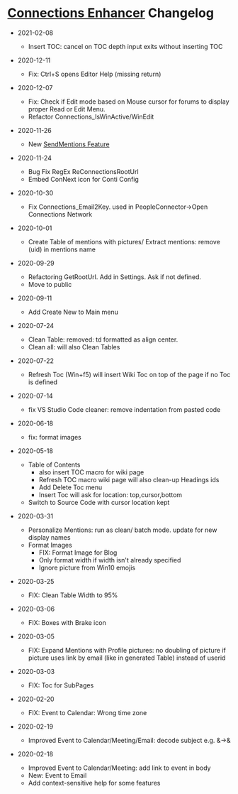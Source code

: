 # [Connections Enhancer](Connections-Enhancer) Changelog

* 2021-02-08
	- Insert TOC: cancel on TOC depth input exits without inserting TOC
* 2020-12-11
	- Fix: Ctrl+S opens Editor Help (missing return)
* 2020-12-07
  - Fix: Check if Edit mode based on Mouse cursor for forums to display proper Read or Edit Menu.
  - Refactor Connections_IsWinActive/WinEdit
* 2020-11-26
  - New [SendMentions Feature](https://tdalon.blogspot.com/2020/11/connections-enhancer-send-mentions.html)
* 2020-11-24
    - Bug Fix RegEx ReConnectionsRootUrl
	- Embed ConNext icon for Conti Config
* 2020-10-30
	- Fix Connections_Email2Key. used in PeopleConnector->Open Connections Network
* 2020-10-01
  * Create Table of mentions with pictures/ Extract mentions: remove (uid) in mentions name
* 2020-09-29
    * Refactoring GetRootUrl. Add in Settings. Ask if not defined.
    * Move to public
* 2020-09-11
    * Add Create New to Main menu
* 2020-07-24
    * Clean Table: removed: td formatted as align center.
    * Clean all: will also Clean Tables
* 2020-07-22
    * Refresh Toc (Win+f5) will insert Wiki Toc on top of the page if no Toc is defined
* 2020-07-14
    * fix VS Studio Code cleaner: remove indentation from pasted code
* 2020-06-18
    * fix: format images
* 2020-05-18
    * Table of Contents
        * also insert TOC macro for wiki page
        * Refresh TOC macro wiki page will also clean-up Headings ids
        * Add Delete Toc menu
        * Insert Toc will ask for location: top,cursor,bottom
    * Switch to Source Code with cursor location kept

* 2020-03-31
    * Personalize Mentions: run as clean/ batch mode. update for new display names
    * Format Images
        * FIX: Format Image for Blog
        * Only format width if width isn't already specified
        * Ignore picture from Win10 emojis
* 2020-03-25
    * FIX: Clean Table Width to 95%
* 2020-03-06
    * FIX: Boxes with Brake icon
* 2020-03-05
    * FIX: Expand Mentions with Profile pictures: no doubling of picture if picture uses link by email (like in generated Table) instead of userid
* 2020-03-03
    * FIX: Toc for SubPages
* 2020-02-20
    * FIX: Event to Calendar: Wrong time zone
* 2020-02-19
    * Improved Event to Calendar/Meeting/Email: decode subject e.g. &->&amp;
* 2020-02-18
    * Improved Event to Calendar/Meeting: add link to event in body
    * New: Event to Email
    * Add context-sensitive help for some features
